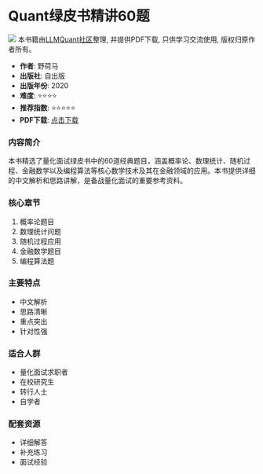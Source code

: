 # Quant绿皮书精讲60题

![](https://fastly.jsdelivr.net/gh/bucketio/img3@main/2024/09/04/1725464231869-e0b2f727-2a0f-4270-bf6c-31ddc350426a.gif)
本书籍由[LLMQuant社区](https://llmquant.com/)整理, 并提供PDF下载, 只供学习交流使用, 版权归原作者所有。

- **作者**: 野荷马
- **出版社**: 自出版
- **出版年份**: 2020
- **难度**: ⭐⭐⭐⭐
- **推荐指数**: ⭐⭐⭐⭐⭐
- **PDF下载**: [点击下载](https://github.com/LLMQuant/asset/blob/main/Quant绿皮书精讲60题_by野荷马.pdf)

### 内容简介

本书精选了量化面试绿皮书中的60道经典题目，涵盖概率论、数理统计、随机过程、金融数学以及编程算法等核心数学技术及其在金融领域的应用。本书提供详细的中文解析和思路讲解，是备战量化面试的重要参考资料。

### 核心章节

1. 概率论题目
2. 数理统计问题
3. 随机过程应用
4. 金融数学题目
5. 编程算法题

### 主要特点

- 中文解析
- 思路清晰
- 重点突出
- 针对性强

### 适合人群

- 量化面试求职者
- 在校研究生
- 转行人士
- 自学者

### 配套资源

- 详细解答
- 补充练习
- 面试经验